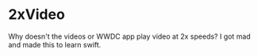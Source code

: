 2xVideo
=======

Why doesn't the videos or WWDC app play video at 2x speeds?  I got mad and made this to learn swift.

